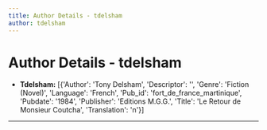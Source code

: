 ```yaml
---
title: Author Details - tdelsham
author: tdelsham
---
```


# Author Details - tdelsham

<ul>
    <li><strong>Tdelsham:</strong> [{'Author': 'Tony Delsham', 'Descriptor': '', 'Genre': 'Fiction (Novel)', 'Language': 'French', 'Pub_id': 'fort_de_france_martinique', 'Pubdate': '1984', 'Publisher': 'Editions M.G.G.', 'Title': 'Le Retour de Monsieur Coutcha', 'Translation': 'n'}]</li>
</ul>
<hr>